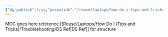 ```yaml
---
{"dg-publish":true,"permalink":"/reuse/laptops/how-do-i-tips-and-tricks/troubleshooting/troubleshooting/","pinned":true}
---
```




MOC goes here
reference [[Reuse/Laptops/How Do I (Tips and Tricks)/Troubleshooting/DS Ref\|DS Ref]] for structure
